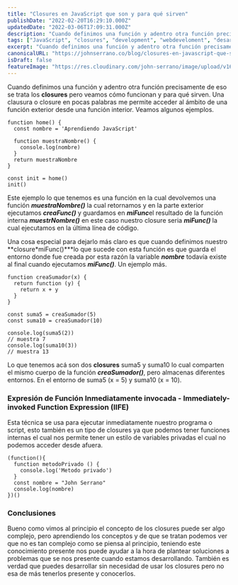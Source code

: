```yaml
---
title: "Closures en JavaScript que son y para qué sirven"
publishDate: "2022-02-20T16:29:10.000Z"
updatedDate: "2022-03-06T17:09:31.000Z"
description: "Cuando definimos una función y adentro otra función precisamente de eso se trata los closures pero veamos cómo funcionan y para qué sirven."
tags: ["JavaScript", "closures", "development", "webdeveloment", "desarrollo-web"]
excerpt: "Cuando definimos una función y adentro otra función precisamente de eso se trata los closures pero veamos cómo funcionan y para qué sirven."
canonicalURL: "https://johnserrano.co/blog/closures-en-javascript-que-son-y-para-que-sirven"
isDraft: false
featureImage: "https://res.cloudinary.com/john-serrano/image/upload/v1680391473/John%20Serrano/Blog%20Post/closures-en-javascript-que-son-y-para-que-sirven/closures_nq1bkk.jpg"
---
```


Cuando definimos una función y adentro otra función precisamente de eso se trata los **closures** pero veamos cómo funcionan y para qué sirven. Una clausura o closure en pocas palabras me permite acceder al ámbito de una función exterior desde una función interior. Veamos algunos ejemplos.

    function home() {
      const nombre = 'Aprendiendo JavaScript'
        
      function muestraNombre() {
        console.log(nombre)
      }
      return muestraNombre
    }
    
    const init = home()
    init()

Este ejemplo lo que tenemos es una función en la cual devolvemos una función ***muestraNombre()*** la cual retornamos y en la parte exterior ejecutamos ***creaFunc()*** y guardamos en ***miFunc***el resultado de la función interna ***muestrNombre()*** en este caso nuestro closure seria ***miFunc()*** la cual ejecutamos en la última línea de código.

Una cosa especial para dejarlo más claro es que cuando definimos nuestro **closure*miFunc()***lo que sucede con esta función es que guarda el entorno donde fue creada por esta razón la variable ***nombre*** todavía existe al final cuando ejecutamos ***miFunc()***. Un ejemplo más.

    function creaSumador(x) {
      return function (y) {
        return x + y
      }
    }
    
    const suma5 = creaSumador(5)
    const suma10 = creaSumador(10)
    
    console.log(suma5(2))
    // muestra 7
    console.log(suma10(3))
    // muestra 13

Lo que tenemos acá son dos **closures** suma5 y suma10 lo cual comparten el mismo cuerpo de la función ***creaSumador()***, pero almacenas diferentes entornos. En el entorno de suma5 (x = 5) y suma10 (x = 10).

### Expresión de Función Inmediatamente invocada - Immediately-invoked Function Expression (IIFE)

Esta técnica se usa para ejecutar inmediatamente nuestro programa o script, esto también es un tipo de closures ya que podemos tener funciones internas el cual nos permite tener un estilo de variables privadas el cual no podemos acceder desde afuera.

    (function(){
      function metodoPrivado () {
        console.log('Metodo privado')
      }
      const nombre = "John Serrano"
      console.log(nombre)
    })()

### Conclusiones

Bueno como vimos al principio el concepto de los closures puede ser algo complejo, pero aprendiendo los conceptos y de que se tratan podemos ver que no es tan complejo como se piensa al principio, teniendo este conocimiento presente nos puede ayudar a la hora de plantear soluciones a problemas que se nos presente cuando estamos desarrollando. También es verdad que puedes desarrollar sin necesidad de usar los closures pero no esa de más tenerlos presente y conocerlos.
